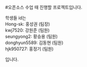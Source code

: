 #오픈소스 수업 때 진행할 프로젝트입니다.

학생들 id는  
Hong-sk: 홍성권 (팀장)  
kwj7520: 강원준 (팀원)  
seungyong2: 황승용 (팀원)  
donghyun5589: 김동현 (팀원)  
hjk950727: 홍정기 (팀원) 

입니다.
